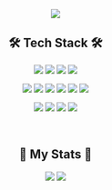 <p align="center"><img src="https://capsule-render.vercel.app/api?type=venom&text=Welcome%20to%20Koneweekk&fontSize=60"></p>

<h2 align="center">🛠 Tech Stack 🛠</h2>
<p align="center">
  <a href="" target="_blank"><img src="https://img.shields.io/badge/Javascript-F7DF1E?style=flat-square&logo=javascript&logoColor=FFFFFF"/></a>
  <a href="" target="_blank"><img src="https://img.shields.io/badge/Typescript-3178C6?style=flat-square&logo=typescript&logoColor=FFFFFF"/></a>
  <a href="" target="_blank"><img src="https://img.shields.io/badge/Python-3776AB?style=flat-square&logo=python&logoColor=FFFFFF"/></a>
  <a href="" target="_blank"><img src="https://img.shields.io/badge/Dart-0175C2?style=flat-square&logo=dart&logoColor=FFFFFF"/></a>
</p>
<p align="center">
  <a href="" target="_blank"><img src="https://img.shields.io/badge/Html-E34F26?style=flat-square&logo=html5&logoColor=FFFFFF"/></a>
  <a href="" target="_blank"><img src="https://img.shields.io/badge/Css-1572B6?style=flat-square&logo=css3&logoColor=FFFFFF"/></a>
  <a href="" target="_blank"><img src="https://img.shields.io/badge/React-61DAFB?style=flat-square&logo=react&logoColor=FFFFFF"/></a>
  <a href="" target="_blank"><img src="https://img.shields.io/badge/ReactNative-61DAFB?style=flat-square&logo=react&logoColor=FFFFFF"/></a>
  <a href="" target="_blank"><img src="https://img.shields.io/badge/Vue-4FC08D?style=flat-square&logo=vuedotjs&logoColor=FFFFFF"/></a>
  <a href="" target="_blank"><img src="https://img.shields.io/badge/Flutter-02569B?style=flat-square&logo=flutter&logoColor=FFFFFF"/></a>
</p>
<p align="center">
  <a href="" target="_blank"><img src="https://img.shields.io/badge/Git-F05032?style=flat-square&logo=git&logoColor=FFFFFF"/></a>
  <a href="" target="_blank"><img src="https://img.shields.io/badge/Jira-0052CC?style=flat-square&logo=jira&logoColor=FFFFFF"/></a>
  <a href="" target="_blank"><img src="https://img.shields.io/badge/Notion-000000?style=flat-square&logo=notion&logoColor=FFFFFF"/></a>
  <a href="" target="_blank"><img src="https://img.shields.io/badge/Django-092E20?style=flat-square&logo=django&logoColor=FFFFFF"/></a>
</p>
<br>

<h2 align="center">💯 My Stats 💯</h2>
<p align="center">
  <img src="http://mazassumnida.wtf/api/generate_badge?boj=rlagkswn37">
  <img src="https://github-readme-stats.vercel.app/api?username=Koneweekk&show_icons=true&theme=material-palenight">
</p>



